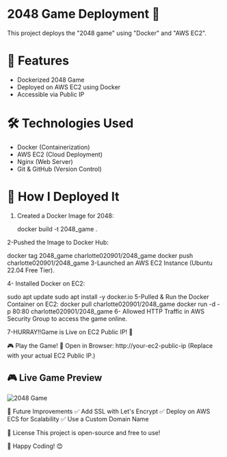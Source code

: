 # 2048 Game Deployment 🚀

This project deploys the "2048 game" using "Docker" and "AWS EC2".

# 🌟 Features
- Dockerized 2048 Game  
- Deployed on AWS EC2 using Docker  
- Accessible via Public IP  

# 🛠️ Technologies Used
- Docker (Containerization)  
- AWS EC2 (Cloud Deployment)  
- Nginx (Web Server)  
- Git & GitHub (Version Control)  

# 🚀 How I Deployed It

1. Created a Docker Image for 2048:
   
   docker build -t 2048_game .

2-Pushed the Image to Docker Hub:

  docker tag 2048_game charlotte020901/2048_game
  docker push charlotte020901/2048_game
3-Launched an AWS EC2 Instance (Ubuntu 22.04 Free Tier).

4- Installed Docker on EC2:

  sudo apt update
  sudo apt install -y docker.io
5-Pulled & Run the Docker Container on EC2:
  docker pull charlotte020901/2048_game
  docker run -d -p 80:80 charlotte020901/2048_game
6- Allowed HTTP Traffic in AWS Security Group to access the game online.

7-HURRAY!!Game is Live on EC2 Public IP! 🎉

🎮 Play the Game!
🔗 Open in Browser:
http://your-ec2-public-ip
(Replace with your actual EC2 Public IP.)
## 🎮 Live Game Preview
![2048 Game]()

📌 Future Improvements
✅ Add SSL with Let's Encrypt
✅ Deploy on AWS ECS for Scalability
✅ Use a Custom Domain Name

📜 License
This project is open-source and free to use!

🚀 Happy Coding! 😊
